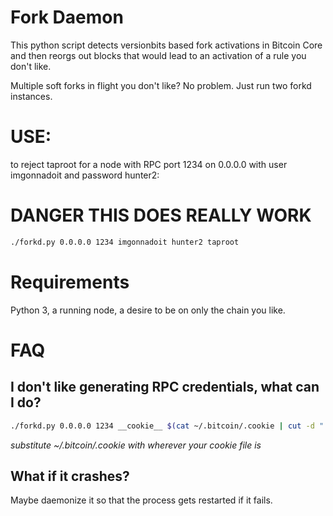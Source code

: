 # Fork Daemon


This python script detects versionbits based fork activations in Bitcoin Core
and then reorgs out blocks that would lead to an activation of a rule you don't
like.


Multiple soft forks in flight you don't like? No problem. Just run two forkd
instances.

# USE:

to reject taproot for a node with RPC port 1234 on 0.0.0.0 with user
imgonnadoit and password hunter2:

# DANGER THIS DOES REALLY WORK
```bash
./forkd.py 0.0.0.0 1234 imgonnadoit hunter2 taproot
```

# Requirements

Python 3, a running node, a desire to be on only the chain you like.

# FAQ

## I don't like generating RPC credentials, what can I do?
```bash
./forkd.py 0.0.0.0 1234 __cookie__ $(cat ~/.bitcoin/.cookie | cut -d ":" -f) taproot
```
_substitute ~/.bitcoin/.cookie with wherever your cookie file is_

## What if it crashes?

Maybe daemonize it so that the process gets restarted if it fails.

